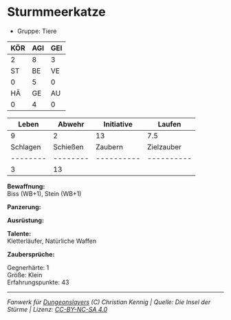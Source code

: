 # Sturmmeerkatze  
- Gruppe: Tiere  

| KÖR | AGI | GEI |  
| --- | --- | --- |  
| 2   | 8   | 3   |
| ST  | BE  | VE  |  
| 0   | 5   | 0   |
| HÄ  | GE  | AU  |  
| 0   | 4   | 0   |


| Leben    | Abwehr   | Initiative | Laufen     |
| -------- | -------- | ---------- | ---------- |
| 9        | 2        | 13         | 7.5        |
| Schlagen | Schießen | Zaubern    | Zielzauber |
| -------- | -------- | ---------- | ---------- |
| 3        | 13       |            |            |

**Bewaffnung:**  
Biss (WB+1), Stein (WB+1)

**Panzerung:**  


**Ausrüstung:**  


**Talente:**  
Kletterläufer, Natürliche Waffen

**Zaubersprüche:**  


Gegnerhärte: 1  
Größe: Klein  
Erfahrungspunkte: 43  



___
*Fanwerk für [Dungeonslayers](https://www.dungeonslayers.net/) (C) Christian Kennig | Quelle: Die Insel der Stürme | Lizenz: [CC-BY-NC-SA 4.0](https://creativecommons.org/licenses/by-nc-sa/4.0/deed.de)*